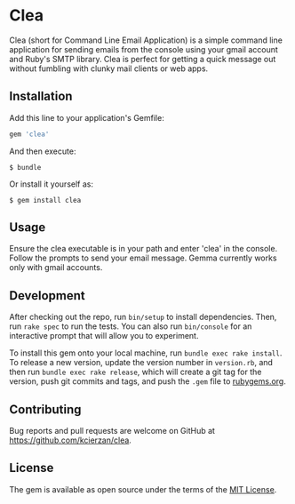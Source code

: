 # Clea

Clea (short for Command Line Email Application) is a simple command line application for sending emails from the console using your gmail account and Ruby's SMTP library. Clea is perfect for getting a quick message out without fumbling with clunky mail clients or web apps.

## Installation

Add this line to your application's Gemfile:

```ruby
gem 'clea'
```

And then execute:

    $ bundle

Or install it yourself as:

    $ gem install clea

## Usage

Ensure the clea executable is in your path and enter 'clea' in the console. Follow the prompts to send your email message. Gemma currently works only with gmail accounts.

## Development

After checking out the repo, run `bin/setup` to install dependencies. Then, run `rake spec` to run the tests. You can also run `bin/console` for an interactive prompt that will allow you to experiment.

To install this gem onto your local machine, run `bundle exec rake install`. To release a new version, update the version number in `version.rb`, and then run `bundle exec rake release`, which will create a git tag for the version, push git commits and tags, and push the `.gem` file to [rubygems.org](https://rubygems.org).

## Contributing

Bug reports and pull requests are welcome on GitHub at https://github.com/kcierzan/clea.


## License

The gem is available as open source under the terms of the [MIT License](http://opensource.org/licenses/MIT).


